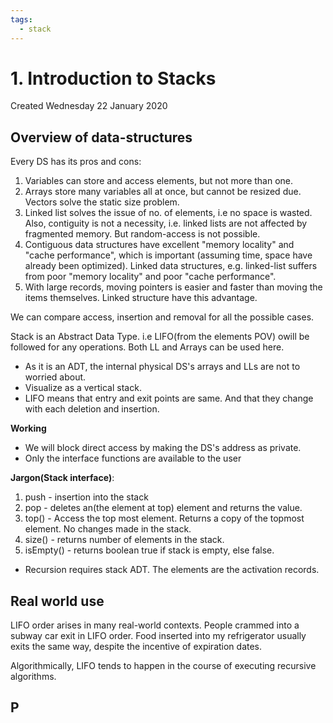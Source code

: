 ```yaml
---
tags:
  - stack
---
```

# 1. Introduction to Stacks
Created Wednesday 22 January 2020

## Overview of data-structures
Every DS has its pros and cons:

1. Variables can store and access elements, but not more than one.
2. Arrays store many variables all at once, but cannot be resized due. Vectors solve the static size problem.
3. Linked list solves the issue of no. of elements, i.e no space is wasted. Also, contiguity is not a necessity, i.e. linked lists are not affected by fragmented memory. But random-access is not possible.
4. Contiguous data structures have excellent "memory locality" and "cache performance", which is important (assuming time, space have already been optimized). Linked data structures, e.g. linked-list suffers from poor "memory locality" and poor "cache performance".
5. With large records, moving pointers is easier and faster than moving the items themselves. Linked structure have this advantage.

We can compare access, insertion and removal for all the possible cases. 

Stack is an Abstract Data Type. i.e LIFO(from the elements POV) owill be followed for any operations. Both LL and Arrays can be used here.

* As it is an ADT, the internal physical DS's arrays and LLs are not to worried about.
* Visualize as a vertical stack.
* LIFO means that entry and exit points are same. And that they change with each deletion and insertion.


**Working**
* We will block direct access by making the DS's address as private.
* Only the interface functions are available to the user


**Jargon(Stack interface)**:
1. push - insertion into the stack
2. pop - deletes an(the element at top) element and returns the value.
3. top() - Access the top most element. Returns a copy of the topmost element. No changes made in the stack.  
4. size() - returns number of elements in the stack.
5. isEmpty() - returns boolean true if stack is empty, else false.

* Recursion requires stack ADT. The elements are the activation records.


## Real world use
LIFO order arises in many real-world contexts. People crammed into a subway car exit in LIFO order. Food inserted into my refrigerator usually exits the same way, despite the incentive of expiration dates. 

Algorithmically, LIFO tends to happen in the course of executing recursive algorithms.

## P